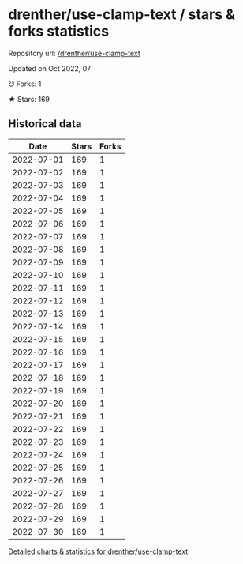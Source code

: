# drenther/use-clamp-text / stars & forks statistics

Repository url: [/drenther/use-clamp-text](https://github.com/drenther/use-clamp-text)

Updated on Oct 2022, 07

☋ Forks: 1

★ Stars: 169

## Historical data
| Date | Stars | Forks |
|------|-------|-------|
| 2022-07-01 | 169 | 1 | 
| 2022-07-02 | 169 | 1 | 
| 2022-07-03 | 169 | 1 | 
| 2022-07-04 | 169 | 1 | 
| 2022-07-05 | 169 | 1 | 
| 2022-07-06 | 169 | 1 | 
| 2022-07-07 | 169 | 1 | 
| 2022-07-08 | 169 | 1 | 
| 2022-07-09 | 169 | 1 | 
| 2022-07-10 | 169 | 1 | 
| 2022-07-11 | 169 | 1 | 
| 2022-07-12 | 169 | 1 | 
| 2022-07-13 | 169 | 1 | 
| 2022-07-14 | 169 | 1 | 
| 2022-07-15 | 169 | 1 | 
| 2022-07-16 | 169 | 1 | 
| 2022-07-17 | 169 | 1 | 
| 2022-07-18 | 169 | 1 | 
| 2022-07-19 | 169 | 1 | 
| 2022-07-20 | 169 | 1 | 
| 2022-07-21 | 169 | 1 | 
| 2022-07-22 | 169 | 1 | 
| 2022-07-23 | 169 | 1 | 
| 2022-07-24 | 169 | 1 | 
| 2022-07-25 | 169 | 1 | 
| 2022-07-26 | 169 | 1 | 
| 2022-07-27 | 169 | 1 | 
| 2022-07-28 | 169 | 1 | 
| 2022-07-29 | 169 | 1 | 
| 2022-07-30 | 169 | 1 | 


[Detailed charts & statistics for drenther/use-clamp-text](https://reviewgithub.com/rep/drenther/use-clamp-text)
